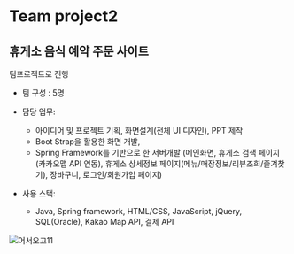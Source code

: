 # Team project2 
## 휴게소 음식 예약 주문 사이트

팀프로젝트로 진행 
* 팀 구성 : 5명

* 담당 업무: 
  -  아이디어 및 프로젝트 기획, 화면설계(전체 UI 디자인), PPT 제작 
  -  Boot Strap을 활용한 화면 개발, 
  -  Spring Framework를 기반으로 한 서버개발 (메인화면, 휴게소 검색 페이지(카카오맵 API 연동), 휴게소 상세정보 페이지(메뉴/매장정보/리뷰조회/즐겨찾기), 장바구니, 로그인/회원가입 페이지) 
  
* 사용 스택:
  - Java, Spring framework, HTML/CSS, JavaScript, jQuery, SQL(Oracle), Kakao Map API, 결제 API
  

![어서오고11](https://user-images.githubusercontent.com/68257257/147868509-b4d4699a-eee8-49a2-94a9-c60be6db3cd2.png)
